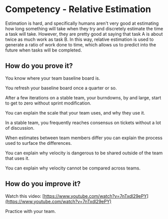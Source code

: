 # Competency - Relative Estimation

Estimation is hard, and specifically humans aren't very good at estimating how long something will take when they try and discretely estimate the time a task will take.  However, they are pretty good at saying that task A is about twice as much work as task B.  In this way, relative estimation is used to generate a ratio of work done to time, which allows us to predict into the future when tasks will be completed.

## How do you prove it?

You know where your team baseline board is.  

You refresh your baseline board once a quarter or so.

After a few iterations on a stable team, your burndowns, by and large, start to get to zero without sprint modification.

You can explain the scale that your team uses, and why they use it. 

In a stable team, you frequently reaches consensus on tickets without a lot of discussion.

When estimates between team members differ you can explain the process used to surface the differences.

You can explain why velocity is dangerous to be shared outside of the team that uses it.

You can explain why velocity cannot be compared across teams.

## How do you improve it?

Watch this video: [https://www.youtube.com/watch?v=7nTxdl29ePY](https://www.youtube.com/watch?v=7nTxdl29ePY) 

Practice with your team.

